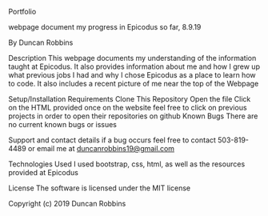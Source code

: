 
Portfolio

webpage document my progress in Epicodus so far, 8.9.19

By Duncan Robbins

Description
This webpage documents my understanding of the information taught at Epicodus. It also provides information about me and how I grew up what previous jobs I had and why I chose Epicodus as a place to learn how to code. It also includes a recent picture of me near the top of the Webpage

Setup/Installation Requirements
Clone This Repository
Open the file
Click on the HTML provided
once on the website feel free to click on previous projects in order to open their repositories on github
Known Bugs
There are no current known bugs or issues

Support and contact details
if a bug occurs feel free to contact 503-819-4489 or email me at duncanrobbins19@gmail.com

Technologies Used
I used bootstrap, css, html, as well as the resources provided at Epicodus

License
The software is licensed under the MIT license

Copyright (c) 2019 Duncan Robbins

